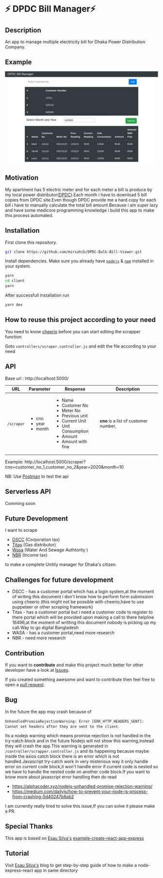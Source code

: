 # ⚡️ DPDC Bill Manager⚡️

## Description

An app to manage multiple electricity bill for Dhaka Power Distribution Company.

## Example

<p align="center">
  <kbd>
<img src=".github/DPDC-Bill-Manager.jpg"></img>
  </kbd>
</p>

## Motivation

My apartment has 5 electric meter and for each meter a bill is produce by my local power distributor([DPDC](https://dpdc.org.bd/)).Each month i have to download 5 bill copies from DPDC site.Even though DPDC provide me a hard copy for each bill i have to manually calculate the total bill amount.Because i am super lazy and have some medicore programming knowledge i build this app to make this process automated.

## Installation

First clone this repository.

```bash
git clone https://github.com/mirsahib/DPDC-Bulk-Bill-Viewer.git
```

Install dependencies. Make sure you already have [`nodejs`](https://nodejs.org/en/) & [`npm`](https://www.npmjs.com/) installed in your system.

```bash
yarn
cd client
yarn
```

After successfull installation run

```bash
yarn dev
```

## How to reuse this project according to your need

You need to know [cheerio](https://cheerio.js.org/) before you can start editing the scrapper function

Goto `controllers/scraper.controller.js` and edit the file according to your need

## API

Base url : http://localhost:5000/

| URL        | Parameter                                        | Response                                                                                                                                                                | Description                           |
| ---------- | ------------------------------------------------ | ----------------------------------------------------------------------------------------------------------------------------------------------------------------------- | ------------------------------------- |
| `/scraper` | <ul><li>cno</li><li>year</li><li>month</li></ul> | <ul><li>Name</li><li>Customer No</li><li>Meter No</li><li>Previous unit</li><li>Current Unit</li><li>Unit Consumption</li><li>Amount</li><li>Amount with fine</li></ul> | **cno** is a list of customer number, |

Example: http://localhost:5000/scraper?cno=customer_no_1,customer_no_2&year=2020&month=10

NB: Use [Postman](https://www.postman.com/) to test the api

## Serverless API

Comming soon

## Future Development

I want to scrape

- [DSCC](http://www.dscc.gov.bd/) (Corporation tax)
- [Titas](https://www.titasgas.org.bd/) (Gas distributor)
- [Wasa](http://dwasa.org.bd/) (Water And Sewage Authtority )
- [NBR](http://nbr.gov.bd/) (Income tax)

to make a complete Unitily manager for Dhaka's citizen.

## Challenges for future development

- DSCC - has a customer portal which has a login system,at the moment of writing this document i don't know how to perform form submission using cheerio (this might not be possible with cheerio,have to use puppeteer or other scraping framework)
- Titas - has a customer portal but i need a customer code to register to there portal which will be provided upon making a call to there helpline 16496,at the moment of writting this document nobody is picking up my call.Way to go digital Bangladesh
- WASA - has a customer portal,need more research
- NBR - need more research

## Contribution

If you want to **contribute** and make this project much better for other developer have a look at [Issues](https://github.com/mirsahib/DPDC-Bulk-Bill-Viewer/issues).

If you created something awesome and want to contribute then feel free to open a [pull request](https://github.com/mirsahib/DPDC-Bulk-Bill-Viewer/pulls).

## Bug

In the future the app may crash because of

`UnhandledPromiseRejectionWarning: Error [ERR_HTTP_HEADERS_SENT]: Cannot set headers after they are sent to the client`.

Its a nodejs warning which means promise rejection is not handled in the try-catch block and in the future Nodejs will not show this warning,instead they will crash the app.This warning is generated in `/controller/scrapper.controller.js` and its happening because maybe inside the axios catch block there is an error which is not handled.Javascript try-catch work in very misterious way it only handle error on current code block,it won't handle error if current code is nested so we have to handle the nested code on another code block.If you want to know more about javascript error handling then do read

- https://alphacoder.xyz/nodejs-unhandled-promise-rejection-warning/
- https://medium.com/dailyjs/how-to-prevent-your-node-js-process-from-crashing-5d40247b8ab2

I am currently really tired to solve this issue,If you can solve it please make a PR.

## Special Thanks

This app is based on [Esau Silva's](https://esausilva.com/) [example-create-react-app-express](https://github.com/esausilva/example-create-react-app-express)

## Tutorial

Visit [Esau Silva's](https://esausilva.com/2017/11/14/how-to-use-create-react-app-with-a-node-express-backend-api/) blog to get step-by-step guide of how to make a node-express-react app in same directory
